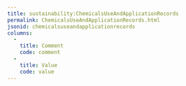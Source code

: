 ```yaml
---
title: sustainability:ChemicalsUseAndApplicationRecords
permalink: ChemicalsUseAndApplicationRecords.html
jsonid: chemicalsuseandapplicationrecords
columns:
  - 
    title: Comment
    code: comment
  - 
    title: Value
    code: value
---
```

